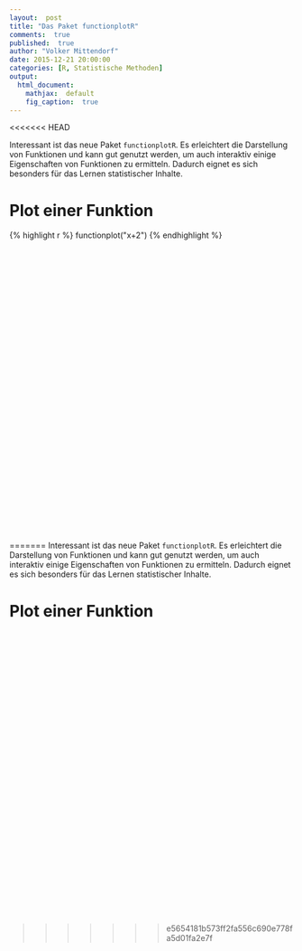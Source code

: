 ```yaml
---
layout:  post
title: "Das Paket functionplotR"
comments:  true
published:  true
author: "Volker Mittendorf"
date: 2015-12-21 20:00:00
categories: [R, Statistische Methoden]
output:
  html_document:
    mathjax:  default
    fig_caption:  true
---
```

<<<<<<< HEAD


Interessant ist das neue Paket ```functionplotR```. Es erleichtert die Darstellung von Funktionen und kann gut genutzt werden, um auch interaktiv einige Eigenschaften von Funktionen zu ermitteln. Dadurch eignet es sich besonders für das Lernen statistischer Inhalte.



# Plot einer Funktion



{% highlight r %}
functionplot("x+2")
{% endhighlight %}

<!--html_preserve--><div id="htmlwidget-4921" style="width:504px;height:504px;" class="functionplot"></div>
<script type="application/json" data-for="htmlwidget-4921">{"x":{"data":[{"fn":"x+2"}]},"evals":[]}</script><!--/html_preserve-->
=======
Interessant ist das neue Paket ```functionplotR```. Es erleichtert die Darstellung von Funktionen und kann gut genutzt werden, um auch interaktiv einige Eigenschaften von Funktionen zu ermitteln. Dadurch eignet es sich besonders für das Lernen statistischer Inhalte.


# Plot einer Funktion


<!--html_preserve--><div id="htmlwidget-3727" style="width:504px;height:504px;" class="functionplot"></div>
<script type="application/json" data-for="htmlwidget-3727">{"x":{"data":[{"fn":"x+2"}]},"evals":[]}</script><!--/html_preserve-->
>>>>>>> e5654181b573ff2fa556c690e778fa5d01fa2e7f

